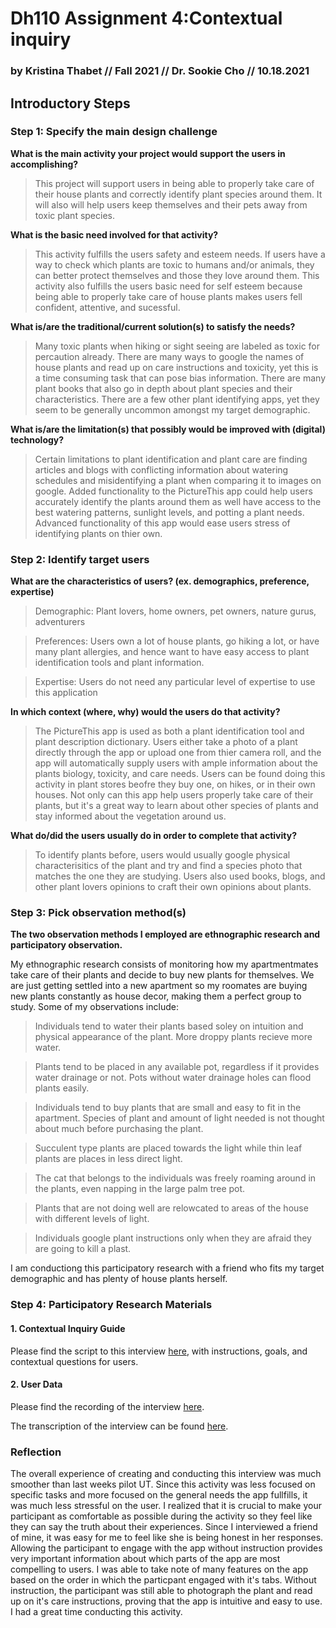 # Dh110 Assignment 4:Contextual inquiry 
### by Kristina Thabet // Fall 2021 // Dr. Sookie Cho // 10.18.2021
## Introductory Steps

### Step 1: Specify the main design challenge

**What is the main activity your project would support the users in accomplishing?**
>This project will support users in being able to properly take care of their house plants and correctly identify plant species around them. It will also will help users keep themselves and their pets away from toxic plant species.

**What is the basic need involved for that activity?**
>This activity fulfills the users safety and esteem needs. If users have a way to check which plants are toxic to humans and/or animals, they can better protect themselves and those they love around them. This activity also fulfills the users basic need for self esteem because being able to properly take care of house plants makes users fell confident, attentive, and sucessful. 

**What is/are the traditional/current solution(s) to satisfy the needs?**
>Many toxic plants when hiking or sight seeing are labeled as toxic for percaution already. There are many ways to google the names of house plants and read up on care instructions and toxicity, yet this is a time consuming task that can pose bias information. There are many plant books that also go in depth about plant species and their characteristics. There are a few other plant identifying apps, yet they seem to be generally uncommon amongst my target demographic.  

**What is/are the limitation(s) that possibly would be improved with (digital)
technology?**
>Certain limitations to plant identification and plant care are finding articles and blogs with conflicting information about watering schedules and misidentifying a plant when comparing it to images on google. Added functionality to the PictureThis app could help users accurately identify the plants around them as well have access to the best watering patterns, sunlight levels, and potting a plant needs. Advanced functionality of this app would ease users stress of identifying plants on thier own. 


### Step 2: Identify target users

**What are the characteristics of users? (ex. demographics, preference, expertise)** 
>Demographic: Plant lovers, home owners, pet owners, nature gurus, adventurers

>Preferences: Users own a lot of house plants, go hiking a lot, or have many plant allergies, and hence want to have easy access to plant identification tools and plant information. 

>Expertise: Users do not need any particular level of expertise to use this application

**In which context (where, why) would the users do that activity?** 
>The PictureThis app is used as both a plant identification tool and plant description dictionary. Users either take a photo of a plant directly through the app or upload one from thier camera roll, and the app will automatically supply users with ample information about the plants biology, toxicity, and care needs. Users can be found doing this activity in plant stores beofre they buy one, on hikes, or in their own houses. Not only can this app help users properly take care of their plants, but it's a great way to learn about other species of plants and stay informed about the vegetation around us. 

**What do/did the users usually do in order to complete that activity?** 
>To identify plants before, users would usually google physical characterisitics of the plant and try and find a species photo that matches the one they are studying. Users also used books, blogs, and other plant lovers opinions to craft their own opinions about plants. 

### Step 3: Pick observation method(s)
**The two observation methods I employed are ethnographic research and participatory observation.** 

My ethnographic research consists of monitoring how my apartmentmates take care of their plants and decide to buy new plants for themselves. We are just getting settled into a new apartment so my roomates are buying new plants constantly as house decor, making them a perfect group to study. Some of my observations include:

> Individuals tend to water their plants based soley on intuition and physical appearance of the plant. More droppy plants recieve more water. 

> Plants tend to be placed in any available pot, regardless if it provides water drainage or not. Pots without water drainage holes can flood plants easily. 

> Individuals tend to buy plants that are small and easy to fit in the apartment. Species of plant and amount of light needed is not thought about much before purchasing the plant. 
 
> Succulent type plants are placed towards the light while thin leaf plants are places in less direct light.

> The cat that belongs to the individuals was freely roaming around in the plants, even napping in the large palm tree pot. 

>Plants that are not doing well are relowcated to areas of the house with different levels of light.

>  Individuals google plant instructions only when they are afraid they are going to kill a plast. 

I am conductiong this participatory research with a friend who fits my target demographic and has plenty of house plants herself. 

### Step 4: Participatory Research Materials
#### 1. Contextual Inquiry Guide
Please find the script to this interview [here](https://docs.google.com/document/d/13tRpFvgOTwzPnLulUi2UVwuImnj4tbtwI_wMzDbntf0/edit?usp=sharing), with instructions, goals, and contextual questions for users. 

#### 2. User Data
Please find the recording of the interview [here](https://youtu.be/fokVMPQUfTw).

The transcription of the interview can be found [here](https://docs.google.com/document/d/11Dk7A7iNkwnlk82PNkM6m4ccBXGztvjximEmSefvDt4/edit?usp=sharing).

### Reflection
The overall experience of creating and conducting this interview was much smoother than last weeks pilot UT. Since this activity was less focused on specific tasks and more focused on the general needs the app fullfills, it was much less stressful on the user. I realized that it is crucial to make your participant as comfortable as possible during the activity so they feel like they can say the truth about their experiences. Since I interviewed a friend of mine, it was easy for me to feel like she is being honest in her responses. Allowing the participant to engage with the app without instruction provides very important information about which parts of the app are most compelling to users. I was able to take note of many features on the app based on the order in which the particpant engaged with it's tabs. Without instruction, the participant was still able to photograph the plant and read up on it's care instructions, proving that the app is intuitive and easy to use. I had a great time conducting this activity. 


